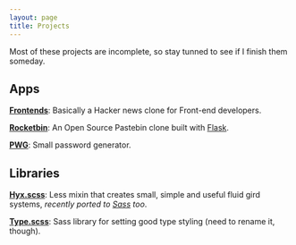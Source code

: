 ```yaml
---
layout: page
title: Projects
---
```


<p class="message">Most of these projects are incomplete, so stay tunned to see if I finish them someday.</p>

## Apps

**[Frontends](http://www.frontends.org)**: Basically a Hacker news clone for Front-end developers.

**[Rocketbin](http://rocketb.in/)**: An Open Source Pastebin clone built with [Flask](http://flask.pocoo.org).

**[PWG](http://thinkxl.github.io/pwg/)**: Small password generator.

## Libraries

**[Hyx.scss](http://thinkxl.github.io/hyx.less/)**: Less mixin that creates small, simple and useful fluid gird systems, *recently ported to [Sass](https://github.com/thinkxl/hyx.scss) too*.

**[Type.scss](https://github.com/thinkxl/type)**: Sass library for setting good type styling (need to rename it, though).
